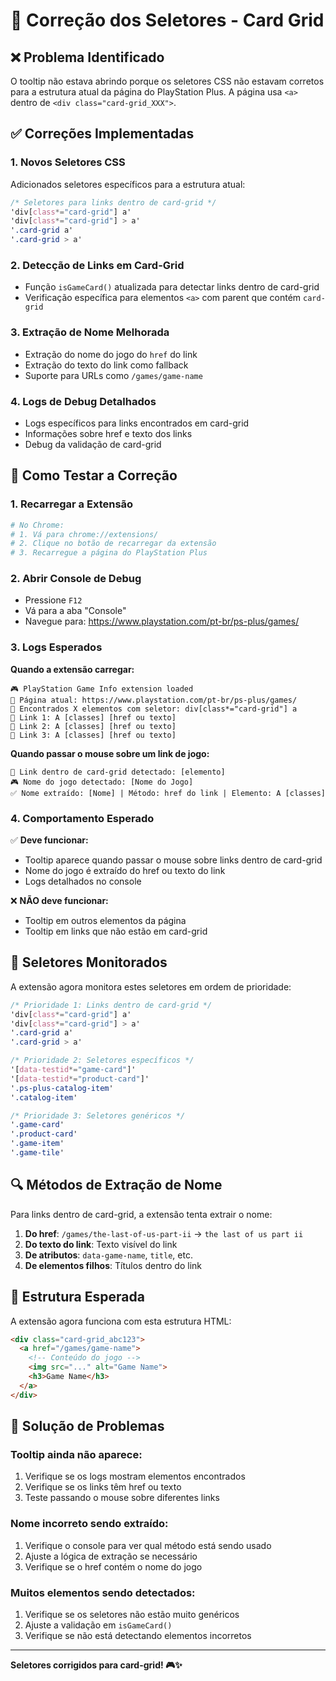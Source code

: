 # 🎯 Correção dos Seletores - Card Grid

## ❌ Problema Identificado

O tooltip não estava abrindo porque os seletores CSS não estavam corretos para a estrutura atual da página do PlayStation Plus. A página usa `<a>` dentro de `<div class="card-grid_XXX">`.

## ✅ Correções Implementadas

### 1. **Novos Seletores CSS**
Adicionados seletores específicos para a estrutura atual:

```css
/* Seletores para links dentro de card-grid */
'div[class*="card-grid"] a'
'div[class*="card-grid"] > a'
'.card-grid a'
'.card-grid > a'
```

### 2. **Detecção de Links em Card-Grid**
- Função `isGameCard()` atualizada para detectar links dentro de card-grid
- Verificação específica para elementos `<a>` com parent que contém `card-grid`

### 3. **Extração de Nome Melhorada**
- Extração do nome do jogo do `href` do link
- Extração do texto do link como fallback
- Suporte para URLs como `/games/game-name`

### 4. **Logs de Debug Detalhados**
- Logs específicos para links encontrados em card-grid
- Informações sobre href e texto dos links
- Debug da validação de card-grid

## 🧪 Como Testar a Correção

### 1. **Recarregar a Extensão**
```bash
# No Chrome:
# 1. Vá para chrome://extensions/
# 2. Clique no botão de recarregar da extensão
# 3. Recarregue a página do PlayStation Plus
```

### 2. **Abrir Console de Debug**
- Pressione `F12`
- Vá para a aba "Console"
- Navegue para: https://www.playstation.com/pt-br/ps-plus/games/

### 3. **Logs Esperados**

**Quando a extensão carregar:**
```
🎮 PlayStation Game Info extension loaded
📍 Página atual: https://www.playstation.com/pt-br/ps-plus/games/
🎯 Encontrados X elementos com seletor: div[class*="card-grid"] a
🔗 Link 1: A [classes] [href ou texto]
🔗 Link 2: A [classes] [href ou texto]
🔗 Link 3: A [classes] [href ou texto]
```

**Quando passar o mouse sobre um link de jogo:**
```
🔗 Link dentro de card-grid detectado: [elemento]
🎮 Nome do jogo detectado: [Nome do Jogo]
✅ Nome extraído: [Nome] | Método: href do link | Elemento: A [classes]
```

### 4. **Comportamento Esperado**

✅ **Deve funcionar:**
- Tooltip aparece quando passar o mouse sobre links dentro de card-grid
- Nome do jogo é extraído do href ou texto do link
- Logs detalhados no console

❌ **NÃO deve funcionar:**
- Tooltip em outros elementos da página
- Tooltip em links que não estão em card-grid

## 🎯 Seletores Monitorados

A extensão agora monitora estes seletores em ordem de prioridade:

```css
/* Prioridade 1: Links dentro de card-grid */
'div[class*="card-grid"] a'
'div[class*="card-grid"] > a'
'.card-grid a'
'.card-grid > a'

/* Prioridade 2: Seletores específicos */
'[data-testid*="game-card"]'
'[data-testid*="product-card"]'
'.ps-plus-catalog-item'
'.catalog-item'

/* Prioridade 3: Seletores genéricos */
'.game-card'
'.product-card'
'.game-item'
'.game-tile'
```

## 🔍 Métodos de Extração de Nome

Para links dentro de card-grid, a extensão tenta extrair o nome:

1. **Do href**: `/games/the-last-of-us-part-ii` → `the last of us part ii`
2. **Do texto do link**: Texto visível do link
3. **De atributos**: `data-game-name`, `title`, etc.
4. **De elementos filhos**: Títulos dentro do link

## 🚀 Estrutura Esperada

A extensão agora funciona com esta estrutura HTML:

```html
<div class="card-grid_abc123">
  <a href="/games/game-name">
    <!-- Conteúdo do jogo -->
    <img src="..." alt="Game Name">
    <h3>Game Name</h3>
  </a>
</div>
```

## 🐛 Solução de Problemas

### **Tooltip ainda não aparece:**
1. Verifique se os logs mostram elementos encontrados
2. Verifique se os links têm href ou texto
3. Teste passando o mouse sobre diferentes links

### **Nome incorreto sendo extraído:**
1. Verifique o console para ver qual método está sendo usado
2. Ajuste a lógica de extração se necessário
3. Verifique se o href contém o nome do jogo

### **Muitos elementos sendo detectados:**
1. Verifique se os seletores não estão muito genéricos
2. Ajuste a validação em `isGameCard()`
3. Verifique se não está detectando elementos incorretos

---

**Seletores corrigidos para card-grid! 🎮✨**
